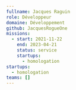 ```yaml
---
fullname: Jacques Raguin
role: Développeur
domaine: Développement
github: JacquesRogueOne
missions:
  - start: 2021-11-22
    end: 2023-04-21
    status: service
    startups:
      - homologation
startups:
  - homologation
teams: []
---
```

